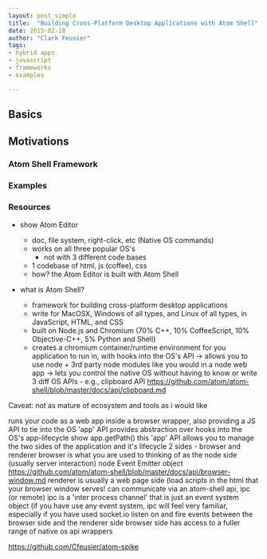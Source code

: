 ```yaml
---
layout: post_simple
title:  "Building Cross-Platform Desktop Applications with Atom Shell"
date: 2015-02-18
author: "Clark Feusier"
tags:
- hybrid apps
- javascript
- frameworks
- examples

---
```


## Basics

## Motivations

### Atom Shell Framework

### Examples

### Resources



- show Atom Editor
    - doc, file system, right-click, etc (Native OS commands)
    - works on all three popular OS's
        - not with 3 different code bases
    - 1 codebase of html, js (coffee), css
    - how? the Atom Editor is built with Atom Shell

- what is Atom Shell?
    - framework for building cross-platform desktop applications
    - write for MacOSX, Windows of all types, and Linux of all types, in JavaScript, HTML, and CSS
    - built on Node.js and Chromium (70% C++, 10% CoffeeScript, 10% Objective-C++, 5% Python and Shell)
    - creates a chromium container/runtime environment for you application to run in, with hooks into the OS's API
        -> allows you to use node + 3rd party node modules like you would in a node web app
        -> lets you control the native OS without having to know or write 3 diff OS APIs
            - e.g., clipboard API https://github.com/atom/atom-shell/blob/master/docs/api/clipboard.md

Caveat: not as mature of ecosystem and tools as i would like

runs your code as a web app inside a browser wrapper, also providing a JS API to tie into the OS
'app' API provides abstraction over hooks into the OS's app-lifecycle
show app.getPath()
this 'app' API allows you to manage the two sides of the application and it's lifecycle
2 sides - browser and renderer
browser is what you are used to thinking of as the node side (usually server interaction)
node Event Emitter object
https://github.com/atom/atom-shell/blob/master/docs/api/browser-window.md
renderer is usually a web page side (load scripts in the html that your browser window serves!
can communicate via an atom-shell api, ipc (or remote)
ipc is a 'inter process channel' that is just an event system object (if you have use any event system, ipc will feel very familiar, especially if you have used socket.io
listen on and fire events between the browser side and the renderer side
browser side has access to a fuller range of native os api wrappers

https://github.com/Cfeusier/atom-spike
